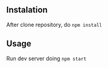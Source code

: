 ## Instalation

After clone repository, do `npm install`

## Usage

Run dev server doing `npm start`